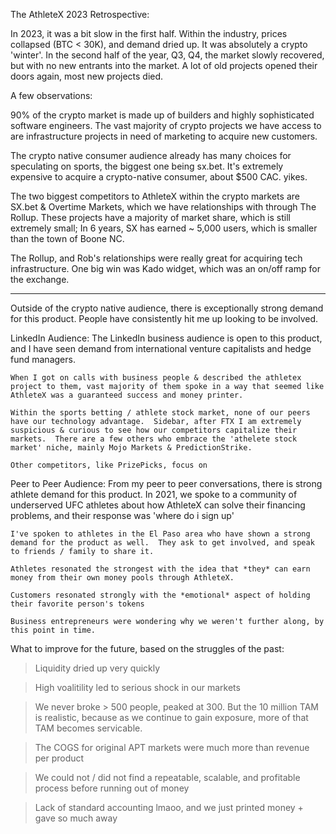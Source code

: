 The AthleteX 2023 Retrospective:

In 2023, it was a bit slow in the first half.  Within the industry, prices collapsed (BTC < 30K), and demand dried up.  It was absolutely a crypto 'winter'.  In the second half of the year, Q3, Q4, the market slowly recovered, but with no new entrants into the market.  A lot of old projects opened their doors again, most new projects died.

A few observations:

90% of the crypto market is made up of builders and highly sophisticated software engineers.  The vast majority of crypto projects we have access to are infrastructure projects in need of marketing to acquire new customers.

The crypto native consumer audience already has many choices for speculating on sports, the biggest one being sx.bet.  It's extremely expensive to acquire a crypto-native consumer, about $500 CAC.  yikes.

The two biggest competitors to AthleteX within the crypto markets are SX.bet & Overtime Markets, which we have relationships with through The Rollup.  These projects have a majority of market share, which is still extremely small;  In 6 years, SX has earned ~ 5,000 users, which is smaller than the town of Boone NC.

The Rollup, and Rob's relationships were really great for acquiring tech infrastructure.  One big win was Kado widget, which was an on/off ramp for the exchange.

-------------------------------------------------------------------------

Outside of the crypto native audience, there is exceptionally strong demand for this product.  People have consistently hit me up looking to be involved.  

LinkedIn Audience:
    The LinkedIn business audience is open to this product, and I have seen demand from international venture capitalists and hedge fund managers.

    When I got on calls with business people & described the athletex project to them, vast majority of them spoke in a way that seemed like AthleteX was a guaranteed success and money printer.

    Within the sports betting / athlete stock market, none of our peers have our technology advantage.  Sidebar, after FTX I am extremely suspicious & curious to see how our competitors capitalize their markets.  There are a few others who embrace the 'athelete stock market' niche, mainly Mojo Markets & PredictionStrike.
    
    Other competitors, like PrizePicks, focus on 

Peer to Peer Audience:
    From my peer to peer conversations, there is strong athlete demand for this product.  In 2021, we spoke to a community of underserved UFC athletes about how AthleteX can solve their financing problems, and their response was 'where do i sign up'

    I've spoken to athletes in the El Paso area who have shown a strong demand for the product as well.  They ask to get involved, and speak to friends / family to share it.

    Athletes resonated the strongest with the idea that *they* can earn money from their own money pools through AthleteX.

    Customers resonated strongly with the *emotional* aspect of holding their favorite person's tokens

    Business entrepreneurs were wondering why we weren't further along, by this point in time.


What to improve for the future, based on the struggles of the past:

> Liquidity dried up very quickly

> High voalitility led to serious shock in our markets

> We never broke > 500 people, peaked at 300.  But the 10 million TAM is realistic, because as we continue to gain exposure, more of that TAM becomes servicable.

> The COGS for original APT markets were much more than revenue per product

> We could not / did not find a repeatable, scalable, and profitable process before running out of money

> Lack of standard accounting lmaoo, and we just printed money + gave so much away 
